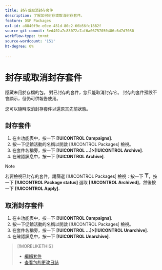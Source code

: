 ```yaml
---
title: 封存或取消封存套件
description: 了解如何封存或取消封存套件。
feature: DSP Packages
exl-id: a8840f9e-e0ee-481d-80c2-66b56fc1882f
source-git-commit: 5ed402a7c83072a7af6a06757050486c6d7d7080
workflow-type: tm+mt
source-wordcount: '151'
ht-degree: 0%

---
```


# 封存或取消封存套件

隱藏未用於存檔的包。 對已封存的套件，您只能取消封存它。 封存的套件預設不會顯示，但仍可供報告使用。

您可以隨時取消封存套件以還原其先前狀態。

## 封存套件

1. 在主功能表中，按一下 **[!UICONTROL Campaigns]**.
1. 按一下促銷活動的名稱以開啟 [!UICONTROL Packages] 檢視。
1. 在套件名稱旁，按一下  **[!UICONTROL ...]>[!UICONTROL Archive]**.
1. 在確認訊息中，按一下 **[!UICONTROL Archive]**.

>[!NOTE]
>
>若要檢視已封存的套件，請篩選 [!UICONTROL Packages] 檢視：按一下 ![篩選按鈕](/help/dsp/assets/filter.png)，按一下 **[!UICONTROL Package status]** 選取 **[!UICONTROL Archived]**，然後按一下 **[!UICONTROL Apply].**

## 取消封存套件

1. 在主功能表中，按一下 **[!UICONTROL Campaigns]**.
1. 按一下促銷活動的名稱以開啟 [!UICONTROL Packages] 檢視。
1. 在套件名稱旁，按一下  **[!UICONTROL ...]>[!UICONTROL Unarchive]**.
1. 在確認訊息中，按一下 **[!UICONTROL Unarchive]**.

>[!MORELIKETHIS]
>
>* [編輯套件](package-edit.md)
>* [查看包的更改日誌](package-change-log.md)

